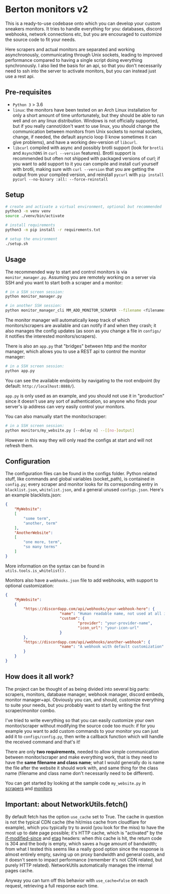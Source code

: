 # Berton monitors v2
This is a ready-to-use codebase onto which you can develop your custom sneakers monitors. It tries to handle everything for you: databases, discord webhooks, network connections etc, but you are encouraged to customize the source code to fit your needs.

Here scrapers and actual monitors are separated and working asynchronously, communicating through Unix sockets, leading to improved performance compared to having a single script doing everything synchronously. I also lied the basis for an api, so that you don't necessarily need to ssh into the server to activate monitors, but you can instead just use a rest api.


## Pre-requisites
* `Python 3` > 3.6
* `linux`: the monitors have been tested on an Arch Linux installation for only a short amount of time unfortunately, but they should be able to run well and on any linux distribution. Windows is not officially supported, but if you really cannot/don't want to use linux, you should change the communication between monitors from Unix sockets to normal sockets, change, if needed, the default asyncio loop (I know sometimes it can give problems), and have a working dev-version of `libcurl`.
* `libcurl` compiled with async and possibly brotli support (look for `brotli` and `AsynchDNS` in `curl --version` features). Brotli support is recommended but often not shipped with packaged versions of curl; if you want to add support to it you can compile and install curl yourself with brotli, making sure with ```curl --version``` that you are getting the output from your compiled version, and reinstall `pycurl` with ```pip install pycurl --no-binary :all: --force-reinstall```

## Setup
```bash
# create and activate a virtual environment, optional but recommended
python3 -m venv venv 
source ./venv/bin/activate

# install requirements
python3 -m pip install -r requirements.txt

# setup the environment
./setup.sh
```

## Usage
The recommended way to start and control monitors is via ```monitor_manager.py```.
Assuming you are remotely working on a server via SSH and you want to start both a scraper and a monitor:
```bash
# in a SSH screen session:
python monitor_manager.py

# in another SSH session:
python monitor_manager_cli MM_ADD_MONITOR_SCRAPER --filename <filename> --class_name <class_name>
```
The monitor manager will automatically keep track of which monitors/scrapers are available and can notify if and when they crash; it also manages the config updates (as soon as you change a file in ```configs/``` it notifies the interested monitors/scrapers).

There is also an ```app.py``` that "bridges" between http and the monitor manager, which allows you to use a REST api to control the monitor manager:
```bash
# in a SSH screen session:
python app.py
```
You can see the available endpoints by navigating to the root endpoint (by default: `http://localhost:8888/`).

```app.py``` is only used as an example, and you should not use it in "production" since it doesn't use any sort of authentication, so anyone who finds your server's ip address can very easily control your monitors.

You can also manually start the monitor/scraper:
```bash
# in a SSH screen session:
python monitors/my_website.py [--delay n] --[[no-]output]
```
However in this way they will only read the configs at start and will not refresh them.
## Configuration
The configuration files can be found in the configs folder. Python related stuff, like commands and global variables (socket_path), is contained in `config.py`; every scraper and monitor looks for its corresponding entry in `blacklist.json`, `whitelist.json`, and a general unused `configs.json`. Here's an example blacklists.json:

```json
{
	"MyWebsite": 
	[
		"some term",
		"another, term"
	],
	"AnotherWebsite":
	[
		"one more, term",
		"so many terms"
	]
}
```

More information on the syntax can be found in `utils.tools.is_whitelist().`

Monitors also have a `webhooks.json` file to add webhooks, with support to optional customization:

```json
{
	"MyWebsite": 
	{
		"https://discordapp.com/api/webhooks/your-webhook-here": {
                        "name": "Human readable name, not used at all in the code",
                        "custom": {
                                "provider": "your-provider-name",
                                "icon_url": "your-icon-url"
                        }
		},
		"https://discordapp.com/api/webhooks/another-webhook": {
                        "name": "A webhook with default customization"
		}
	}
}
```

## How does it all work?
The project can be thought of as being divided into several big parts: scrapers, monitors, database manager, webhook manager, discord embeds, monitor manager+api. Obviously you can, and should, customize everything to suite your needs, but you probably want to start by writing the first scraper/monitor combo.

I've tried to write everything so that you can easily customize your own monitor/scraper without modifying the source code too much: if for you example you want to add custom commands to your monitor you can just add it to ```configs/config.py```, then write a callback function which will handle the received command and that's it!

There are only **two requirements**, needed to allow simple communication between monitor/scraper and make everything work, that is they need to have the **same filename and class name**; what I would generally do is name the file after the website it should work with, and same thing for the class name (filename and class name don't necessarily need to be different).

You can get started by looking at the sample code `my_website.py` in [scrapers](https://github.com/berton7/monitors/blob/master/scrapers/my_website.py) and [monitors](https://github.com/berton7/monitors/blob/master/monitors/my_website.py)

## Important: about NetworkUtils.fetch()
By default fetch has the option `use_cache` set to True. The cache in question is not the typical CDN cache (the hit/miss cache from cloudflare for example), which you typically try to avoid (you look for the miss) to have the most up to date page possible; it's HTTP cache, which is "activated" by the [if-modified-since](https://developer.mozilla.org/en-US/docs/Web/HTTP/Headers/If-Modified-Since) and [etag](https://developer.mozilla.org/en-US/docs/Web/HTTP/Headers/ETag) headers: when *this* cache is hit, the return code is 304 and the body is empty, which saves a huge amount of bandwidth; from what I tested this seems like a really good option since the response is almost entirely empty, saving up on proxy bandwidth and general costs, and it doesn't seem to impact performance (remember it's not CDN related, but purely HTTP related). NetworkUtils automatically manages the internal pages cache.

Anyway you can turn off this behavior with `use_cache=False` on each request, retrieving a full response each time.
